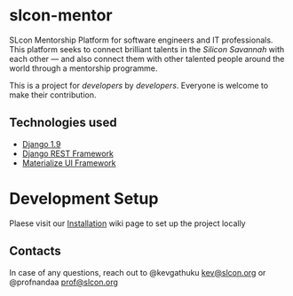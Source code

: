 # slcon-mentor
SLcon Mentorship Platform for software engineers and IT professionals. This platform seeks to connect brilliant talents in the _Silicon Savannah_ with each other &mdash; and also connect them with other talented people around the world through a mentorship programme.

This is a project for _developers_ by _developers_. Everyone is welcome to make their contribution.

## Technologies used

- [Django 1.9](https://www.djangoproject.com/)
- [Django REST Framework](http://www.django-rest-framework.org/)
- [Materialize UI Framework](http://materializecss.com/)

# Development Setup

Plaese visit our [Installation](https://github.com/AndelaOSP/slcon-mentor/wiki/Installation-and-Local-Setup) wiki page to set up the project locally

## Contacts
In case of any questions, reach out to @kevgathuku <kev@slcon.org> or @profnandaa <prof@slcon.org>
